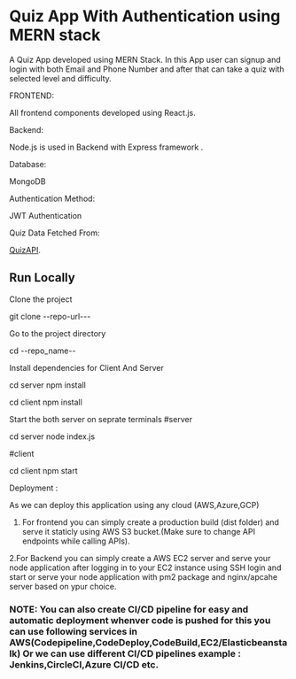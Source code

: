 
# Quiz App With Authentication using MERN stack

A Quiz App developed using MERN Stack.
In this App user can signup and login with both Email and Phone Number and after that can take a quiz with selected level and difficulty.


FRONTEND:

All frontend components developed using React.js.


Backend:

Node.js is used in Backend with Express framework .


Database:

MongoDB


Authentication Method:

JWT Authentication



Quiz Data Fetched From:

 [QuizAPI](https://quizapi.io/).



## Run Locally

Clone the project

  git clone --repo-url---


Go to the project directory


  cd --repo_name--



Install dependencies for Client And Server

  cd server
  npm install

  cd client
  npm install


Start the both server on seprate terminals
#server

  cd server
  node index.js


#client

  cd client
  npm start



  Deployment :


  As we can deploy this application using any cloud (AWS,Azure,GCP)
 
 1. For frontend you can simply create a production build (dist folder) and serve it staticly using AWS S3 bucket.(Make sure to change API endpoints while calling APIs).

 2.For Backend you can simply create a AWS EC2 server and serve your node application after logging in to your EC2 instance using SSH login and start or serve your node application with  pm2 package and nginx/apcahe server based on ypur choice.



 ### NOTE:  You can also create CI/CD pipeline for easy and automatic deployment whenver code is pushed for this you can use following services in AWS(Codepipeline,CodeDeploy,CodeBuild,EC2/Elasticbeanstalk) Or we can use different CI/CD pipelines example : Jenkins,CircleCI,Azure CI/CD etc.








  

  

